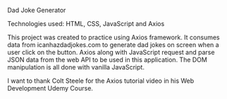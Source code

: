 ﻿Dad Joke Generator

Technologies used: HTML, CSS, JavaScript and Axios

This project was created to practice using Axios framework. It consumes data from icanhazdadjokes.com to generate dad jokes on screen when a user click on the button. Axios along with JavaScript request and parse JSON data from the web API to be used in this application. The DOM manipulation is all done with vanilla JavaScript. 

I want to thank Colt Steele for the Axios tutorial video in his Web Development Udemy Course.
